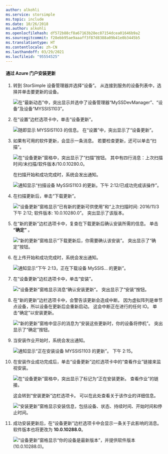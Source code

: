 ```yaml
---
author: alkohli
ms.service: storsimple
ms.topic: include
ms.date: 10/26/2018
ms.author: alkohli
ms.openlocfilehash: df572b88cf8a67163b28ec87154dcea01646b9a2
ms.sourcegitcommit: f28ebb95ae9aaaff3f87d8388a09b41e0b3445b5
ms.translationtype: HT
ms.contentlocale: zh-CN
ms.lasthandoff: 03/29/2021
ms.locfileid: "95554525"
---
```

#### <a name="to-install-updates-via-the-azure-portal"></a>通过 Azure 门户安装更新

1. 转到 StorSimple 设备管理器并选择“设备”。 从连接到服务的设备列表中，选择并单击要更新的设备。 

    ![在“最新动态”中，突出显示并选中了设备管理器“MySSDevManager”、“设备”及设备“MYSSIS1103”。](../includes/media/storsimple-virtual-array-install-update-via-portal/azupdate1m.png) 

2. 在“设置”边栏选项卡中，单击“设备更新”。 

    ![随即显示 MYSSIS1103 的信息。 在“设置”中，突出显示了“设备更新”。](../includes/media/storsimple-virtual-array-install-update-via-portal/azupdate2m.png)  

3. 如果有可用的软件更新，会显示一条消息。 若要检查更新，还可以单击“扫描”。

    ![在“设备更新”窗格中，突出显示了“扫描”按钮。 其中有四行消息：上次扫描时间/未扫描/软件版本/10.0.10280.0。](../includes/media/storsimple-virtual-array-install-update-via-portal/azupdate3m.png)

    在扫描开始和成功完成时，系统会发出通知。

    ![通知显示“扫描设备 MySSIS1103 的更新。下午 2:12/已成功完成该操作”。](../includes/media/storsimple-virtual-array-install-update-via-portal/azupdate5m.png)

4. 在扫描更新后，单击“下载更新”。 

    ![“设备更新”窗格显示“已有新的更新可供使用”和“上次扫描时间: 2016/11/3 下午 2:12; 软件版本: 10.0.10280.0”。 突出显示了该版本。](../includes/media/storsimple-virtual-array-install-update-via-portal/azupdate6m.png)

5. 在“新的更新”边栏选项卡中，复查在下载更新后确认安装所需的信息。 单击 **“确定”** 。

    ![“新的更新”窗格显示“下载更新后，你需要确认该安装”。 突出显示了“确定”按钮。](../includes/media/storsimple-virtual-array-install-update-via-portal/azupdate7m.png)

6. 在上传开始和成功完成时，系统会发出通知。

     ![通知显示“下午 2:13，正在下载设备 MySSIS… 的更新”。](../includes/media/storsimple-virtual-array-install-update-via-portal/azupdate8m.png)

5. 在“设备更新”边栏选项卡中，单击“安装”。

     ![“设备更新”窗格显示消息“确认安装更新”。 突出显示了“安装”按钮。](../includes/media/storsimple-virtual-array-install-update-via-portal/azupdate11m.png)   

6. 在“新的更新”边栏选项卡中，会警告该更新会造成中断。 因为虚拟阵列是单节点设备，所以设备在更新后会重新启动。 这会中断正在进行的任何 IO。 单击“确定”以安装更新。 

    ![“新的更新”窗格中显示的消息为“安装这些更新时，你的设备将停机”。 突出显示了“确定”按钮。](../includes/media/storsimple-virtual-array-install-update-via-portal/azupdate12m.png) 

7. 当安装作业开始时，系统会发出通知。 

    ![通知显示“正在安装设备 MYSSIS1103 的更新”。 下午 2:15。](../includes/media/storsimple-virtual-array-install-update-via-portal/azupdate13m.png)

8.  在安装作业成功完成后，单击“设备更新”边栏选项卡中的“查看作业”链接来监视安装。 

    ![在“设备更新”窗格中，突出显示了标记为“正在安装更新。 查看作业”的链接。](../includes/media/storsimple-virtual-array-install-update-via-portal/azupdate15m.png)

    这会转到“安装更新”边栏选项卡。 可以在此处查看关于该作业的详细信息。

    ![“安装更新”窗格显示安装信息，包括设备、状态、持续时间、开始时间和停止时间。](../includes/media/storsimple-virtual-array-install-update-via-portal/azupdate16m.png)

9. 成功安装更新后，在“设备更新”边栏选项卡中会显示一条关于此影响的消息。 软件版本也将更改为 **10.0.10288.0**。 

    ![“设备更新”窗格显示“你的设备是最新版本”，并提供软件版本 (10.0.10288.0)。](../includes/media/storsimple-virtual-array-install-update-via-portal/azupdate17m.png)

